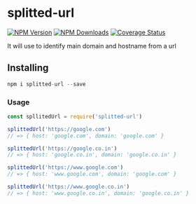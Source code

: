 # splitted-url

[![NPM Version][npm-image]][npm-url]
[![NPM Downloads][downloads-image]][downloads-url]
[![Coverage Status](https://coveralls.io/repos/github/christyram99/splitted-url/badge.svg?branch=main)](https://coveralls.io/github/christyram99/splitted-url?branch=main)

It will use to identify main domain and hostname from a url

## Installing
```js
npm i splitted-url --save
```

### Usage 
```js
const spllitedUrl = require('splitted-url')

splittedUrl('https://google.com')
// => { host: 'google.com', domain: 'google.com' }

splittedUrl('https://google.co.in')
// => { host: 'google.co.in', domain: 'google.co.in' }

splittedUrl('https://www.google.com')
// => { host: 'www.google.com', domain: 'google.com' }

splittedUrl('https://www.google.co.in')
// => { host: 'www.google.co.in', domain: 'google.co.in' }
```
[npm-image]: https://img.shields.io/npm/v/splitted-url.svg
[npm-url]: https://npmjs.org/package/splitted-url
[downloads-image]: https://img.shields.io/npm/dm/splitted-url.svg
[downloads-url]: https://npmjs.org/package/splitted-url